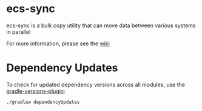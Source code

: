 ecs-sync
=========

ecs-sync is a bulk copy utility that can move data between various systems in parallel

For more information, please see the [wiki](https://github.com/EMCECS/ecs-sync/wiki)

Dependency Updates
=========

To check for updated dependency versions across all modules, use the [gradle-versions-plugin](https://github.com/ben-manes/gradle-versions-plugin):
```shell
./gradlew dependencyUpdates
```